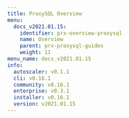```yaml
---
title: ProxySQL Overview
menu:
  docs_v2021.01.15:
    identifier: prx-overview-proxysql
    name: Overview
    parent: prx-proxysql-guides
    weight: 11
menu_name: docs_v2021.01.15
info:
  autoscaler: v0.1.1
  cli: v0.16.1
  community: v0.16.1
  enterprise: v0.3.1
  installer: v0.16.1
  version: v2021.01.15
---
```


